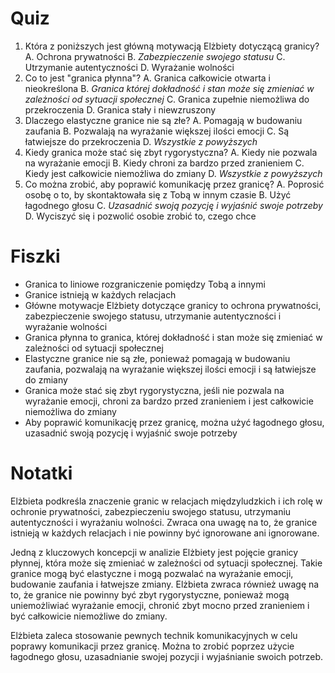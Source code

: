  # Quiz

1. Która z poniższych jest główną motywacją Elżbiety dotyczącą granicy?
A. Ochrona prywatności
B. *Zabezpieczenie swojego statusu*
C. Utrzymanie autentyczności
D. Wyrażanie wolności
2. Co to jest "granica płynna"?
A. Granica całkowicie otwarta i nieokreślona
B. *Granica której dokładność i stan może się zmieniać w zależności od sytuacji społecznej*
C. Granica zupełnie niemożliwa do przekroczenia
D. Granica stały i niewzruszony
3. Dlaczego elastyczne granice nie są złe?
A. Pomagają w budowaniu zaufania
B. Pozwalają na wyrażanie większej ilości emocji
C. Są łatwiejsze do przekroczenia
D. *Wszystkie z powyższych*
4. Kiedy granica może stać się zbyt rygorystyczna?
A. Kiedy nie pozwala na wyrażanie emocji
B. Kiedy chroni za bardzo przed zranieniem
C. Kiedy jest całkowicie niemożliwa do zmiany
D. *Wszystkie z powyższych*
5. Co można zrobić, aby poprawić komunikację przez granicę?
A. Poprosić osobę o to, by skontaktowała się z Tobą w innym czasie
B. Użyć łagodnego głosu
C. *Uzasadnić swoją pozycję i wyjaśnić swoje potrzeby*
D. Wyciszyć się i pozwolić osobie zrobić to, czego chce

# Fiszki

- Granica to liniowe rozgraniczenie pomiędzy Tobą a innymi
- Granice istnieją w każdych relacjach
- Główne motywacje Elżbiety dotyczące granicy to ochrona prywatności, zabezpieczenie swojego statusu, utrzymanie autentyczności i wyrażanie wolności
- Granica płynna to granica, której dokładność i stan może się zmieniać w zależności od sytuacji społecznej
- Elastyczne granice nie są złe, ponieważ pomagają w budowaniu zaufania, pozwalają na wyrażanie większej ilości emocji i są łatwiejsze do zmiany
- Granica może stać się zbyt rygorystyczna, jeśli nie pozwala na wyrażanie emocji, chroni za bardzo przed zranieniem i jest całkowicie niemożliwa do zmiany
- Aby poprawić komunikację przez granicę, można użyć łagodnego głosu, uzasadnić swoją pozycję i wyjaśnić swoje potrzeby

# Notatki

Elżbieta podkreśla znaczenie granic w relacjach międzyludzkich i ich rolę w ochronie prywatności, zabezpieczeniu swojego statusu, utrzymaniu autentyczności i wyrażaniu wolności. Zwraca ona uwagę na to, że granice istnieją w każdych relacjach i nie powinny być ignorowane ani ignorowane.

Jedną z kluczowych koncepcji w analizie Elżbiety jest pojęcie granicy płynnej, która może się zmieniać w zależności od sytuacji społecznej. Takie granice mogą być elastyczne i mogą pozwalać na wyrażanie emocji, budowanie zaufania i łatwejsze zmiany. Elżbieta zwraca również uwagę na to, że granice nie powinny być zbyt rygorystyczne, ponieważ mogą uniemożliwiać wyrażanie emocji, chronić zbyt mocno przed zranieniem i być całkowicie niemożliwe do zmiany.

Elżbieta zaleca stosowanie pewnych technik komunikacyjnych w celu poprawy komunikacji przez granicę. Można to zrobić poprzez użycie łagodnego głosu, uzasadnianie swojej pozycji i wyjaśnianie swoich potrzeb.